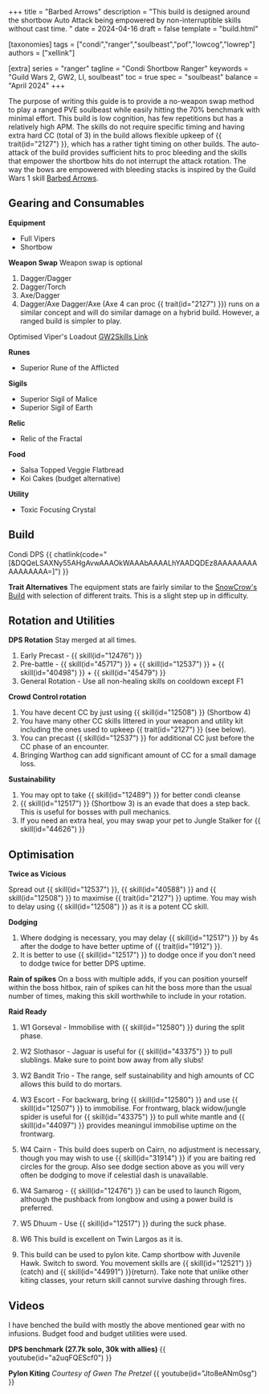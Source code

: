 +++
title = "Barbed Arrows"
description = "This build is designed around the shortbow Auto Attack being empowered by non-interruptible skills without cast time. "
date = 2024-04-16
draft = false
template = "build.html"

[taxonomies]
tags = ["condi","ranger","soulbeast","pof","lowcog","lowrep"]
authors = ["xellink"]

[extra]
series = "ranger"
tagline = "Condi Shortbow Ranger"
keywords = "Guild Wars 2, GW2, LI, soulbeast"
toc = true
spec = "soulbeast"
balance = "April 2024"
+++

The purpose of writing this guide is to provide a no-weapon swap method to play a ranged PVE soulbeast while easily hitting the 70% benchmark with minimal effort. This build is low cognition, has few repetitions but has a relatively high APM. The skills do not require specific timing and having extra hard CC (total of 3) in the build allows flexible upkeep of {{ trait(id="2127") }}, which has a rather tight timing on other builds. The auto-attack of the build provides sufficient hits to proc bleeding and the skills that empower the shortbow hits do not interrupt the attack rotation. The way the bows are empowered with bleeding stacks is inspired by the Guild Wars 1 skill [Barbed Arrows](https://wiki.guildwars.com/wiki/Barbed_Arrows).


## Gearing and Consumables
**Equipment**
- Full Vipers
- Shortbow

**Weapon Swap**
Weapon swap is optional
1. Dagger/Dagger
2. Dagger/Torch
3. Axe/Dagger
4. Dagger/Axe 
Dagger/Axe (Axe 4 can proc {{ trait(id="2127") }}) runs on a similar concept and will do similar damage on a hybrid build. However, a ranged build is simpler to play.

Optimised Viper's Loadout
[GW2Skills Link](http://gw2skills.net/editor/?POQAUlZUw+YSMKmJWaXXP3Umqdn5B-DSJYmRB/YEPBCVAGOGAQFA-e)


**Runes**
- Superior Rune of the Afflicted

**Sigils**
- Superior Sigil of Malice
- Superior Sigil of Earth

**Relic**
- Relic of the Fractal

**Food**
  - Salsa Topped Veggie Flatbread
  - Koi Cakes (budget alternative)

**Utility**
  - Toxic Focusing Crystal


## Build
Condi DPS
{{ chatlink(code="[&DQQeLSAXNy55AHgAvwAAAOkWAAAbAAAALhYAADQDEz8AAAAAAAAAAAAAAAA=]") }}

**Trait Alternatives**
The equipment stats are fairly similar to the [SnowCrow's Build](https://snowcrows.com/builds/raids/ranger/condition-soulbeast) with selection of different traits. This is a slight step up in difficulty.


## Rotation and Utilities
**DPS Rotation**
Stay merged at all times. 
1. Early Precast - {{ skill(id="12476") }}
2. Pre-battle - {{ skill(id="45717") }} + {{ skill(id="12537") }} + {{ skill(id="40498") }} + {{ skill(id="45479") }}
3. General Rotation - Use all non-healing skills on cooldown except F1

**Crowd Control rotation**
1. You have decent CC by just using {{ skill(id="12508") }} (Shortbow 4)
2. You have many other CC skills littered in your weapon and utility kit including the ones used to upkeep {{ trait(id="2127") }} (see below). 
3. You can precast {{ skill(id="12537") }} for additional CC just before the CC phase of an encounter.
4. Bringing Warthog can add significant amount of CC for a small damage loss.


**Sustainability**
1. You may opt to take {{ skill(id="12489") }} for better condi cleanse
2. {{ skill(id="12517") }} (Shortbow 3) is an evade that does a step back. This is useful for bosses with pull mechanics.
3. If you need an extra heal, you may swap your pet to Jungle Stalker for {{ skill(id="44626") }}


## Optimisation
**Twice as Vicious**

Spread out {{ skill(id="12537") }}, {{ skill(id="40588") }} and {{ skill(id="12508") }} to maximise {{ trait(id="2127") }} uptime. You may wish to delay using {{ skill(id="12508") }} as it is a potent CC skill.


**Dodging**
1. Where dodging is necessary, you may delay {{ skill(id="12517") }} by 4s after the dodge to have better uptime of {{ trait(id="1912") }}. 
2. It is better to use {{ skill(id="12517") }} to dodge once if you don't need to dodge twice for better DPS uptime. 

**Rain of spikes**
On a boss with multiple adds, if you can position yourself within the boss hitbox, rain of spikes can hit the boss more than the usual number of times, making this skill worthwhile to include in your rotation. 

**Raid Ready**
1. W1 Gorseval - Immobilise with {{ skill(id="12580") }} during the split phase.

2. W2 Slothasor - Jaguar is useful for {{ skill(id="43375") }} to pull slublings. Make sure to point bow away from ally slubs!
3. W2 Bandit Trio - The range, self sustainability and high amounts of CC allows this build to do mortars.
4. W3 Escort - For backwarg, bring {{ skill(id="12580") }} and use {{ skill(id="12507") }} to immobilise. For frontwarg, black widow/jungle spider is useful for {{ skill(id="43375") }} to pull white mantle and {{ skill(id="44097") }} provides meaningul immobilise uptime on the frontwarg.
5. W4 Cairn - This build does superb on Cairn, no adjustment is necessary, though you may wish to use {{ skill(id="31914") }} if you are baiting red circles for the group. Also see dodge section above as you will very often be dodging to move if celestial dash is unavailable.
6. W4 Samarog - {{ skill(id="12476") }} can be used to launch Rigom, although the pushback from longbow and using a power build is preferred.
7. W5 Dhuum - Use {{ skill(id="12517") }} during the suck phase.
8. W6 This build is excellent on Twin Largos as it is.
9. This build can be used to pylon kite. Camp shortbow with Juvenile Hawk. Switch to sword. You movement skills are {{ skill(id="12521") }} (catch) and {{ skill(id="44991") }}(return). Take note that unlike other kiting classes, your return skill cannot survive dashing through fires.




## Videos
I have benched the build with mostly the above mentioned gear with no infusions. Budget food and budget utilities were used.

**DPS benchmark (27.7k solo, 30k with allies)**
{{ youtube(id="a2uqFQEScf0") }}

**Pylon Kiting**
*Courtesy of Gwen The Pretzel*
{{ youtube(id="Jto8eANm0sg") }}

